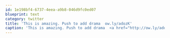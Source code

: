 ```yaml
---
id: 1e198bf4-6737-4eea-a9b8-046d9fc0ed07
blueprint: text
category: twitter
title: 'This is amazing. Push to add drama  ow.ly/adozK'
caption: 'This is amazing. Push to add drama  <a href="http://ow.ly/adozK" title="http://ow.ly/adozK" class="link link_untco">ow.ly/adozK</a>'
---
```

